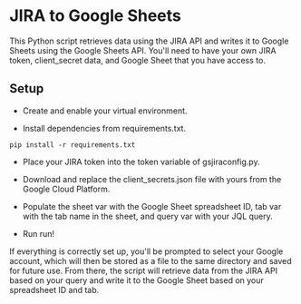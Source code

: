 # JIRA to Google Sheets

This Python script retrieves data using the JIRA API and writes it to Google Sheets using the Google Sheets API. You'll need to have your own JIRA token, client_secret data, and Google Sheet that you have access to.

## Setup

* Create and enable your virtual environment.

* Install dependencies from requirements.txt.
```
pip install -r requirements.txt
```

* Place your JIRA token into the token variable of gsjiraconfig.py.

* Download and replace the client_secrets.json file with yours from the Google Cloud Platform.

* Populate the sheet var with the Google Sheet spreadsheet ID, tab var with the tab name in the sheet, and query var with your JQL query.

* Run run!

If everything is correctly set up, you'll be prompted to select your Google account, which will then be stored as a file to the same directory and saved for future use. From there, the script will retrieve data from the JIRA API based on your query and write it to the Google Sheet based on your spreadsheet ID and tab.